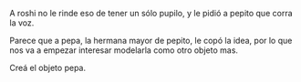 A roshi no le rinde eso de tener un sólo pupilo, y le pidió a pepito que corra la voz.

Parece que a pepa, la hermana mayor de pepito, le copó la idea, por lo que nos va a empezar interesar modelarla como otro objeto mas.

Creá el objeto pepa.